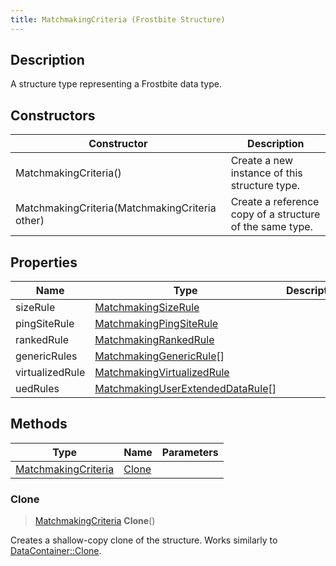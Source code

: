 ```yaml
---
title: MatchmakingCriteria (Frostbite Structure)
---
```

## Description

A structure type representing a Frostbite data type.

## Constructors

| Constructor                                    | Description                                              |
| ---------------------------------------------- | -------------------------------------------------------- |
| MatchmakingCriteria()                          | Create a new instance of this structure type.            |
| MatchmakingCriteria(MatchmakingCriteria other) | Create a reference copy of a structure of the same type. |

## Properties

| Name            | Type                                                                   | Description |
| --------------- | ---------------------------------------------------------------------- | ----------- |
| sizeRule        | [MatchmakingSizeRule](MatchmakingSizeRule)                             |             |
| pingSiteRule    | [MatchmakingPingSiteRule](MatchmakingPingSiteRule)                     |             |
| rankedRule      | [MatchmakingRankedRule](MatchmakingRankedRule)                         |             |
| genericRules    | [MatchmakingGenericRule](MatchmakingGenericRule)\[\]                   |             |
| virtualizedRule | [MatchmakingVirtualizedRule](MatchmakingVirtualizedRule)               |             |
| uedRules        | [MatchmakingUserExtendedDataRule](MatchmakingUserExtendedDataRule)\[\] |             |

## Methods

| Type                                       | Name            | Parameters |
| ------------------------------------------ | --------------- | ---------- |
| [MatchmakingCriteria](MatchmakingCriteria) | [Clone](#clone) |            |

### Clone

> [MatchmakingCriteria](MatchmakingCriteria) **Clone**()

Creates a shallow-copy clone of the structure. Works similarly to [DataContainer::Clone](/vext/ref/cls/shr/datacontainer#clone).
